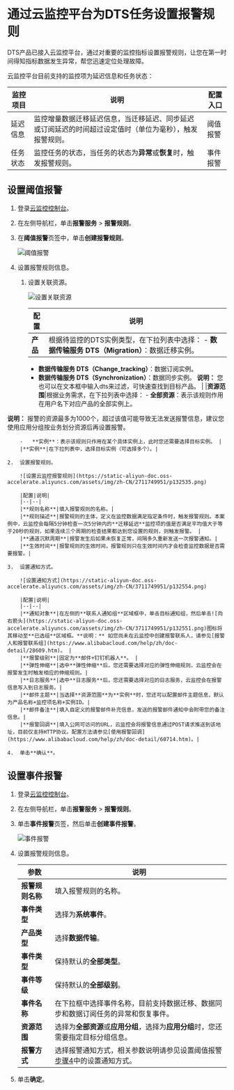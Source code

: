 # 通过云监控平台为DTS任务设置报警规则

DTS产品已接入云监控平台，通过对重要的监控指标设置报警规则，让您在第一时间得知指标数据发生异常，帮您迅速定位处理故障。

云监控平台目前支持的监控项为延迟信息和任务状态：

|监控项目|说明|配置入口|
|----|--|----|
|延迟信息|监控增量数据迁移延迟信息，当迁移延迟、同步延迟或订阅延迟的时间超过设定值时（单位为毫秒），触发报警规则。|阈值报警|
|任务状态|监控任务的状态，当任务的状态为**异常**或**恢复**时，触发报警规则。|事件报警|

## 设置阈值报警

1.  登录[云监控控制台](https://cms-intl.console.aliyun.com)。

2.  在左侧导航栏，单击**报警服务** \> **报警规则**。

3.  在**阈值报警**页签中，单击**创建报警规则**。

    ![阈值报警](https://static-aliyun-doc.oss-accelerate.aliyuncs.com/assets/img/zh-CN/0042201161/p225883.png)

4.  设置报警规则信息。

    1.  设置关联资源。

        ![设置关联资源](https://static-aliyun-doc.oss-accelerate.aliyuncs.com/assets/img/zh-CN/2711749951/p132522.png)

        |配置|说明|
        |--|--|
        |**产品**|根据待监控的DTS实例类型，在下拉列表中选择：        -   **数据传输服务 DTS（Migration）**：数据迁移实例。
        -   **数据传输服务 DTS（Change\_tracking）**：数据订阅实例。
        -   **数据传输服务 DTS（Synchronization）**：数据同步实例。
**说明：** 您也可以在文本框中输入dts来过滤，可快速查找到目标产品。 |
        |**资源范围**|根据业务需求，在下拉列表中选择：        -   **全部资源**：表示该规则作用在用户名下对应产品的全部实例上。

**说明：** 报警的资源最多为1000个，超过该值可能导致无法发送报警信息，建议您使用应用分组按业务划分资源后再设置报警。

        -   **实例**：表示该规则只作用在某个具体实例上，此时您还需要选择目标实例。 |
        |**实例**|在下拉列表中，选择目标实例（可选择多个）。|

    2.  设置报警规则。

        ![设置云监控报警规则](https://static-aliyun-doc.oss-accelerate.aliyuncs.com/assets/img/zh-CN/2711749951/p132535.png)

        |配置|说明|
        |--|--|
        |**规则名称**|填入报警规则的名称。|
        |**规则描述**|报警规则的主体，定义在监控数据满足指定条件时，触发报警规则。本案例中，云监控会每隔5分钟检查一次5分钟内的**迁移延迟**监控项的值是否满足平均值大于等于20秒的规则，如果连续三个周期的检查结果都达到您设置的规则，则触发报警。 |
        |**通道沉默周期**|报警发生后如果未恢复正常，间隔多久重新发送一次报警通知。|
        |**生效时间**|报警规则的生效时间，报警规则只在生效时间内才会检查监控数据是否需要报警。|

    3.  设置通知方式。

        ![设置通知方式](https://static-aliyun-doc.oss-accelerate.aliyuncs.com/assets/img/zh-CN/3711749951/p132554.png)

        |配置|说明|
        |--|--|
        |**通知对象**|在左侧的**联系人通知组**区域框中，单击目标通知组，然后单击![向右箭头](https://static-aliyun-doc.oss-accelerate.aliyuncs.com/assets/img/zh-CN/3711749951/p132551.png)图标将其移动至**已选组**区域框。**说明：** 如您尚未在云监控中创建报警联系人，请参见[报警人和报警联系组](https://www.alibabacloud.com/help/zh/doc-detail/28609.htm)。 |
        |**报警级别**|固定为**邮件+钉钉机器人**。 |
        |**弹性伸缩**|选中**弹性伸缩**后，您还需要选择对应的弹性伸缩规则，云监控会在报警发生时触发相应的伸缩规则。|
        |**日志服务**|选中**日志服务**后，您还需要选择对应的日志服务，云监控会在报警信息写入到日志服务。|
        |**邮件主题**|当选择**资源范围**为**实例**时，您还可以配置邮件主题信息，默认为产品名称+监控项名称+实例ID。|
        |**邮件备注**|填入自定义的报警邮件补充信息，发送的报警邮件通知中会附带您的备注信息。|
        |**报警回调**|填入公网可访问的URL，云监控会将报警信息通过POST请求推送到该地址，目前仅支持HTTP协议。配置方法请参见[使用报警回调](https://www.alibabacloud.com/help/zh/doc-detail/60714.htm)。|

    4.  单击**确认**。


## 设置事件报警

1.  登录[云监控控制台](https://cms-intl.console.aliyun.com)。

2.  在左侧导航栏，单击**报警服务** \> **报警规则**。

3.  单击**事件报警**页签，然后单击**创建事件报警**。

    ![事件报警](https://static-aliyun-doc.oss-accelerate.aliyuncs.com/assets/img/zh-CN/1042201161/p225884.png)

4.  设置报警规则信息。

    |参数|说明|
    |--|--|
    |**报警规则名称**|填入报警规则的名称。|
    |**事件类型**|选择为**系统事件**。|
    |**产品类型**|选择**数据传输**。|
    |**事件类型**|保持默认的**全部类型**。|
    |**事件等级**|保持默认的**全部级别**。|
    |**事件名称**|在下拉框中选择事件名称，目前支持数据迁移、数据同步和数据订阅任务的异常和恢复事件。|
    |**资源范围**|选择为**全部资源**或**应用分组**，选择为**应用分组**时，您还需要指定目标分组信息。|
    |**报警方式**|选择报警通知方式，相关参数说明请参见设置阈值报警[步骤4](#step_ej5_39e_d9a)中的设置通知方式。|

5.  单击**确定**。


